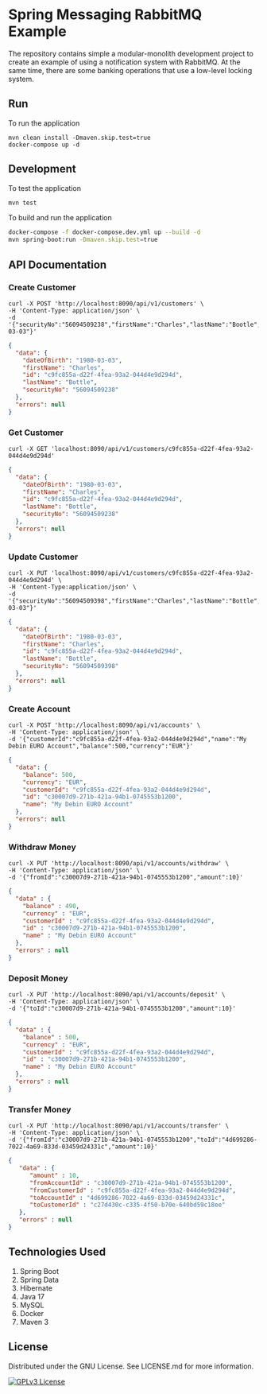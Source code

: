 # Spring Messaging RabbitMQ Example

The repository contains simple a modular-monolith development project to create an example of using a notification
system with RabbitMQ. At the same time, there are some banking operations that use a low-level locking system.

## Run

To run the application

```
mvn clean install -Dmaven.skip.test=true
docker-compose up -d
```

## Development

To test the application

```bash
mvn test
```

To build and run the application

```bash
docker-compose -f docker-compose.dev.yml up --build -d
mvn spring-boot:run -Dmaven.skip.test=true
```

## API Documentation

### Create Customer

```curl
curl -X POST 'http://localhost:8090/api/v1/customers' \
-H 'Content-Type: application/json' \
-d '{"securityNo":"56094509238","firstName":"Charles","lastName":"Bootle","dateOfBirth":"1980-03-03"}'
```

```json
{
  "data": {
    "dateOfBirth": "1980-03-03",
    "firstName": "Charles",
    "id": "c9fc855a-d22f-4fea-93a2-044d4e9d294d",
    "lastName": "Bottle",
    "securityNo": "56094509238"
  },
  "errors": null
}
```

### Get Customer

```curl
curl -X GET 'localhost:8090/api/v1/customers/c9fc855a-d22f-4fea-93a2-044d4e9d294d'
```

```json
{
  "data": {
    "dateOfBirth": "1980-03-03",
    "firstName": "Charles",
    "id": "c9fc855a-d22f-4fea-93a2-044d4e9d294d",
    "lastName": "Bottle",
    "securityNo": "56094509238"
  },
  "errors": null
}
```

### Update Customer

```curl
curl -X PUT 'localhost:8090/api/v1/customers/c9fc855a-d22f-4fea-93a2-044d4e9d294d' \
-H 'Content-Type:application/json' \
-d '{"securityNo":"56094509398","firstName":"Charles","lastName":"Bottle","dateOfBirth":"1980-03-03"}'
```

```json
{
  "data": {
    "dateOfBirth": "1980-03-03",
    "firstName": "Charles",
    "id": "c9fc855a-d22f-4fea-93a2-044d4e9d294d",
    "lastName": "Bottle",
    "securityNo": "56094509398"
  },
  "errors": null
}
```

### Create Account

```curl
curl -X POST 'http://localhost:8090/api/v1/accounts' \
-H 'Content-Type: application/json' \
-d '{"customerId":"c9fc855a-d22f-4fea-93a2-044d4e9d294d","name":"My Debin EURO Account","balance":500,"currency":"EUR"}'
```

```json
{
  "data": {
    "balance": 500,
    "currency": "EUR",
    "customerId": "c9fc855a-d22f-4fea-93a2-044d4e9d294d",
    "id": "c30007d9-271b-421a-94b1-0745553b1200",
    "name": "My Debin EURO Account"
  },
  "errors": null
}
```

### Withdraw Money

```curl
curl -X PUT 'http://localhost:8090/api/v1/accounts/withdraw' \
-H 'Content-Type: application/json' \
-d '{"fromId":"c30007d9-271b-421a-94b1-0745553b1200","amount":10}'
```

```json
{
  "data" : {
    "balance" : 490,
    "currency" : "EUR",
    "customerId" : "c9fc855a-d22f-4fea-93a2-044d4e9d294d",
    "id" : "c30007d9-271b-421a-94b1-0745553b1200",
    "name" : "My Debin EURO Account"
  },
  "errors" : null
}
```

### Deposit Money

```curl
curl -X PUT 'http://localhost:8090/api/v1/accounts/deposit' \
-H 'Content-Type: application/json' \
-d '{"toId":"c30007d9-271b-421a-94b1-0745553b1200","amount":10}'
```

```json
{
  "data" : {
    "balance" : 500,
    "currency" : "EUR",
    "customerId" : "c9fc855a-d22f-4fea-93a2-044d4e9d294d",
    "id" : "c30007d9-271b-421a-94b1-0745553b1200",
    "name" : "My Debin EURO Account"
  },
  "errors" : null
}
```

### Transfer Money

```curl
curl -X PUT 'http://localhost:8090/api/v1/accounts/transfer' \
-H 'Content-Type: application/json' \
-d '{"fromId":"c30007d9-271b-421a-94b1-0745553b1200","toId":"4d699286-7022-4a69-833d-03459d24331c","amount":10}'
```

```json
{
   "data" : {
      "amount" : 10,
      "fromAccountId" : "c30007d9-271b-421a-94b1-0745553b1200",
      "fromCustomerId" : "c9fc855a-d22f-4fea-93a2-044d4e9d294d",
      "toAccountId" : "4d699286-7022-4a69-833d-03459d24331c",
      "toCustomerId" : "c27d430c-c335-4f50-b70e-640bd59c18ee"
   },
   "errors" : null
}
```

## Technologies Used

1. Spring Boot
2. Spring Data
3. Hibernate
4. Java 17
5. MySQL
6. Docker
7. Maven 3

## License

Distributed under the GNU License. See LICENSE.md for more information.

[![GPLv3 License](https://img.shields.io/badge/License-GPL%20v3-yellow.svg)](https://opensource.org/licenses/)



